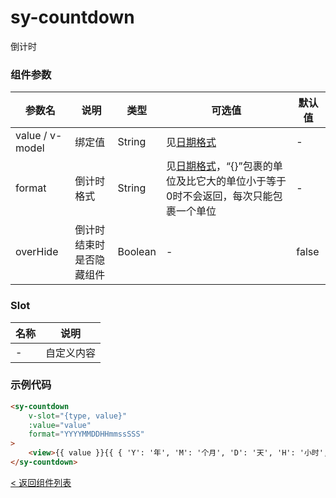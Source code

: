 sy-countdown
===========================
倒计时

### 组件参数

|参数名|说明|类型|可选值|默认值|
|---|---|---|---|---|
|value / v-model|绑定值|String|见[日期格式](https://github.com/i-yxs/sy-ui/blob/main/README.md#日期格式)|-|
|format|倒计时格式|String|见[日期格式](https://github.com/i-yxs/sy-ui/blob/main/README.md#日期格式)，“{}”包裹的单位及比它大的单位小于等于0时不会返回，每次只能包裹一个单位|-|
|overHide|倒计时结束时是否隐藏组件|Boolean|-|false|

### Slot

|名称|说明|
|---|---|
|-|自定义内容|

### 示例代码
``` html
<sy-countdown
    v-slot="{type, value}"
    :value="value"
    format="YYYYMMDDHHmmssSSS"
>
    <view>{{ value }}{{ { 'Y': '年', 'M': '个月', 'D': '天', 'H': '小时', 'm': '分', 's': '秒', 'S': '毫秒' }[type] }}</view>
</sy-countdown>
```


[< 返回组件列表](https://github.com/i-yxs/sy-ui/blob/main/README.md#组件列表)
